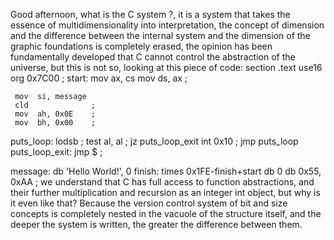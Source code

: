 Good afternoon, what is the C system ?, it is a system that takes the essence of multidimensionality into interpretation, the concept of dimension and the difference between the internal system and the dimension of the graphic foundations is completely erased, the opinion has been fundamentally developed that C cannot control the abstraction of the universe, but this is not so, looking at this piece of code:
section .text
     use16
     org  0x7C00  ;
start:
     mov  ax, cs
     mov  ds, ax  ;
 
     mov  si, message
     cld              ; 
     mov  ah, 0x0E    ;
     mov  bh, 0x00    ;
puts_loop:
     lodsb            ;
     test al, al      ;
     jz   puts_loop_exit
     int  0x10        ;
     jmp  puts_loop
puts_loop_exit:
     jmp  $           ; 
 
message:
     db   'Hello World!', 0
finish:
     times 0x1FE-finish+start db 0
     db   0x55, 0xAA  ; 
we understand that C has full access to function abstractions, and their further multiplication and recursion as an integer int object, but why is it even like that? Because the version control system of bit and size concepts is completely nested in the vacuole of the structure itself, and the deeper the system is written, the greater the difference between them.
